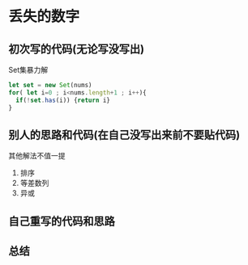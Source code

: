 # 丢失的数字



## 初次写的代码(无论写没写出)

Set集暴力解

```js
let set = new Set(nums)
for( let i=0 ; i<nums.length+1 ; i++){
  if(!set.has(i)) {return i}
}
```



## 别人的思路和代码(在自己没写出来前不要贴代码)

其他解法不值一提

1. 排序
2. 等差数列
3. 异或

## 自己重写的代码和思路



## 总结